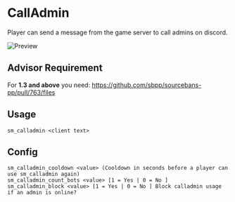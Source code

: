 # CallAdmin

Player can send a message from the game server to call admins on discord.

![Preview](https://i.imgur.com/TgZVK2z.png)

## Advisor Requirement

For **1.3 and above** you need: https://github.com/sbpp/sourcebans-pp/pull/763/files

## Usage
```
sm_calladmin <client text>
```

## Config
```
sm_calladmin_cooldown <value> (Cooldown in seconds before a player can use sm_calladmin again)
sm_calladmin_count_bots <value> [1 = Yes | 0 = No ]
sm_calladmin_block <value> [1 = Yes | 0 = No ] Block calladmin usage if an admin is online?
```
